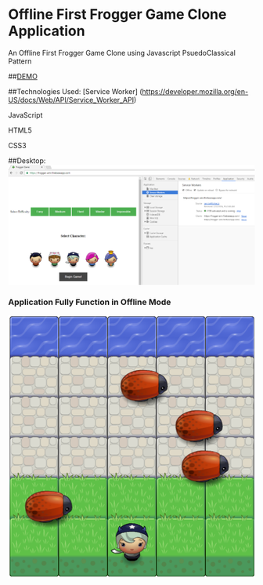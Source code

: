 # Offline First Frogger Game Clone Application
An Offline First Frogger Game Clone using Javascript PsuedoClassical Pattern

##[DEMO](https://frogger-amr.firebaseapp.com/)

##Technologies Used:
[Service Worker] (https://developer.mozilla.org/en-US/docs/Web/API/Service_Worker_API)

JavaScript

HTML5

CSS3

##Desktop:
![image](https://github.com/arjunmitrareddy/Frogger_Game_Clone/blob/master/public/images/Screen3.png)
### Application Fully Function in Offline Mode

![image](https://github.com/arjunmitrareddy/Frogger_Game_Clone/blob/master/public/images/Screen2.png)

